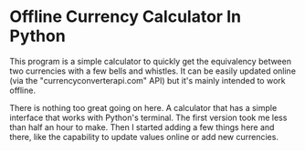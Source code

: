 # Offline Currency Calculator In Python

This program is a simple calculator to quickly get the equivalency between two currencies with a few bells and whistles. It can be easily updated online (via the "currencyconverterapi.com" API) but it's mainly intended to work offline. 

There is nothing too great going on here. A calculator that has a simple interface that works with Python's terminal. The first version took me less than half an hour to make. Then I started adding a few things here and there, like the capability to update values online or add new currencies.